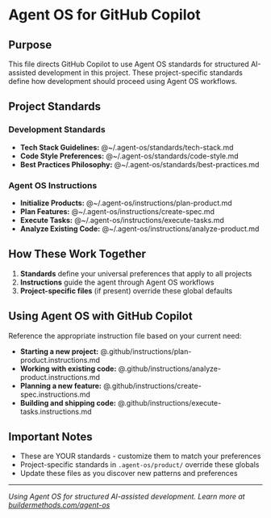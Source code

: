 # Agent OS for GitHub Copilot

## Purpose

This file directs GitHub Copilot to use Agent OS standards for structured AI-assisted development in this project. These project-specific standards define how development should proceed using Agent OS workflows.

## Project Standards

### Development Standards

- **Tech Stack Guidelines:** @~/.agent-os/standards/tech-stack.md
- **Code Style Preferences:** @~/.agent-os/standards/code-style.md
- **Best Practices Philosophy:** @~/.agent-os/standards/best-practices.md

### Agent OS Instructions

- **Initialize Products:** @~/.agent-os/instructions/plan-product.md
- **Plan Features:** @~/.agent-os/instructions/create-spec.md
- **Execute Tasks:** @~/.agent-os/instructions/execute-tasks.md
- **Analyze Existing Code:** @~/.agent-os/instructions/analyze-product.md

## How These Work Together

1. **Standards** define your universal preferences that apply to all projects
2. **Instructions** guide the agent through Agent OS workflows
3. **Project-specific files** (if present) override these global defaults

## Using Agent OS with GitHub Copilot

Reference the appropriate instruction file based on your current need:

- **Starting a new project:** @.github/instructions/plan-product.instructions.md
- **Working with existing code:** @.github/instructions/analyze-product.instructions.md
- **Planning a new feature:** @.github/instructions/create-spec.instructions.md
- **Building and shipping code:** @.github/instructions/execute-tasks.instructions.md

## Important Notes

- These are YOUR standards - customize them to match your preferences
- Project-specific standards in `.agent-os/product/` override these globals
- Update these files as you discover new patterns and preferences

---

_Using Agent OS for structured AI-assisted development. Learn more at [buildermethods.com/agent-os](https://buildermethods.com/agent-os)_
